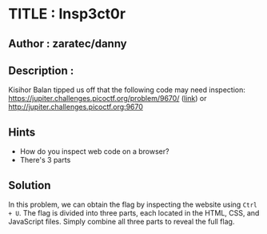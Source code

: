 # TITLE : Insp3ct0r
## Author : zaratec/danny
## Description :  
Kisihor Balan tipped us off that the following code may need inspection: https://jupiter.challenges.picoctf.org/problem/9670/ ([link](https://jupiter.challenges.picoctf.org/problem/9670/)) or http://jupiter.challenges.picoctf.org:9670

## Hints
- How do you inspect web code on a browser?
- There's 3 parts

## Solution
In this problem, we can obtain the flag by inspecting the website using `Ctrl + U`. The flag is divided into three parts, each located in the HTML, CSS, and JavaScript files. Simply combine all three parts to reveal the full flag.



